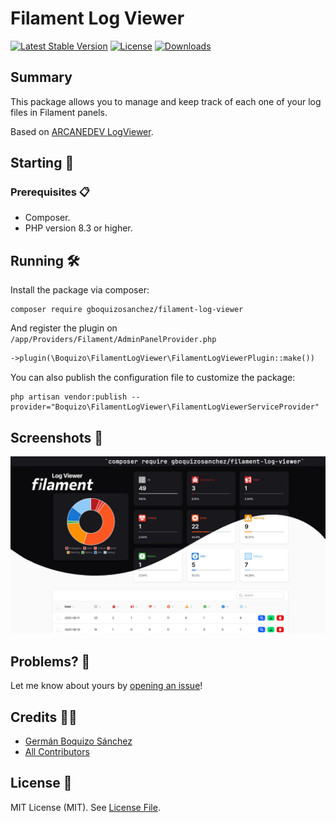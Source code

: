 # Filament Log Viewer

[![Latest Stable Version](https://poser.pugx.org/gboquizosanchez/version.svg)](https://packagist.org/packages/gboquizosanchez/filament-log-viewer)
[![License](https://poser.pugx.org/tomatophp/filament-log-viewer/license.svg)](https://packagist.org/packages/gboquizosanchez/filament-log-viewer)
[![Downloads](https://poser.pugx.org/tomatophp/filament-log-viewer/d/total.svg)](https://packagist.org/packages/gboquizosanchez/filament-log-viewer)

## Summary

This package allows you to manage and keep track of each one of your log files in Filament panels.

Based on [ARCANEDEV LogViewer](https://github.com/ARCANEDEV/LogViewer).

## Starting 🚀

### Prerequisites 📋

- Composer.
- PHP version 8.3 or higher.

## Running 🛠️

Install the package via composer:

```shell
composer require gboquizosanchez/filament-log-viewer
```

And register the plugin on `/app/Providers/Filament/AdminPanelProvider.php`

```php
->plugin(\Boquizo\FilamentLogViewer\FilamentLogViewerPlugin::make())
```

You can also publish the configuration file to customize the package:

```shell
php artisan vendor:publish --provider="Boquizo\FilamentLogViewer\FilamentLogViewerServiceProvider"
```

## Screenshots 💄

![Panel](https://raw.githubusercontent.com/gboquizosanchez/filament-log-viewer/refs/heads/main/arts/panel.jpg)

## Problems? 🚨

Let me know about yours by [opening an issue](https://github.com/gboquizosanchez/filament-log-viewer/issues/new)!

## Credits 🧑‍💻

- [Germán Boquizo Sánchez](mailto:germanboquizosanchez@gmail.com)
- [All Contributors](../../contributors)

## License 📄

MIT License (MIT). See [License File](LICENSE.md).
